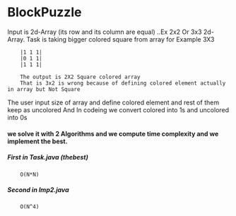 # BlockPuzzle
Input is 2d-Array (its row and its column are equal) ..Ex 2x2 Or 3x3 2d-Array.
Task is taking bigger colored square from array for Example 3X3

        |1 1 1|
        |0 1 1|
        |1 1 1|

        The output is 2X2 Square colored array
        That is 3x2 is wrong because of defining colored element actually in array but Not Square 
The user input size of array and define colored element and rest of them keep as uncolored 
And In codeing we convert colored into 1s and uncolored into 0s
#### we solve it with 2 Algorithms and we compute time complexity and we implement the best.
##### First in Task.java (thebest)
        O(N*N)

##### Second in Imp2.java
        O(N^4)
